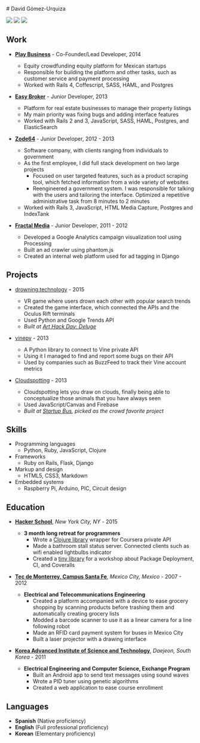 # David Gómez-Urquiza

[![](https://img.shields.io/badge/email-d%40davo.io-green.svg?style=flat-square)](mailto:d@davo.io)
[![](https://img.shields.io/badge/github-davoclavo-lightgrey.svg?style=flat-square)](http://github.com/davoclavo)
[![](https://img.shields.io/badge/linkedin-davoclavo-blue.svg?style=flat-square)](http://linkedin.com/in/davoclavo)


## Work

* **[Play Business](https://playbusiness.mx)** - Co-Founder/Lead Developer, 2014

    - Equity crowdfunding equity platform for Mexican startups
    - Responsible for building the platform and other tasks, such as customer service and payment processing
    - Worked with Rails 4, Coffescript, SASS, HAML, and Postgres


* **[Easy Broker](http://www.easybroker.com)** - Junior Developer, 2013

    - Platform for real estate businesses to manage their property listings
    - My main priority was fixing bugs and adding interface features
    - Worked with Rails 2 and 3, JavaScript, SASS, HAML, Postgres, and ElasticSearch


* **[Zode64](http://zode64.com)** - Junior Developer, 2012 - 2013

    - Software company, with clients ranging from individuals to government
    - As the first employee, I did full stack development on two large projects
        + Focused on user targeted features, such as a product scraping tool, which fetched information from a wide variety of websites
        + Reengineered a government system. I was responsible for talking with the users and tailoring the interface. Optimized a repetitive administrative task from 8 minutes to 2 minutes
    - Worked with Rails 3, JavaScript, HTML Media Capture, Postgres and IndexTank


<!-- * **[Huawei](http://www.huawei.com/)** - Developer Intern, 2011 - 2012

    - Helped develop a project using PHP and several applications using JavaScript and HTML5.
 -->

* **[Fractal Media](http://fractal.ai)** - Junior Developer, 2011 - 2012

    - Developed a Google Analytics campaign visualization tool using Processing
    - Built an ad crawler using phantom.js
    - Created an internal web platform used for ad tagging in Django


## Projects

* [drowning.technology](http://drowning.technology) - 2015

    - VR game where users drown each other with popular search trends
    - Created the game interface, which connected the APIs and the Oculus Rift terminals
    - Used Python and Google Trends API
    - *Built at [Art Hack Day: Deluge](http://www.arthackday.net/events/deluge)*

<!-- * Unsuitable Suitors ([only displayed at the exhibit](http://static1.squarespace.com/static/5093f3b5e4b05d6afda35e71/54d17a68e4b026f68f1ab2b5/54d18938e4b052944b12e37a/1423018303312/15_01_AHD_131.jpg?format=1500w)) - 2015

    - Displayed Tinder conversation line openers distinguishing them whether they engaged a conversation or not
    - Used Rails for the front end and Python to intercept Tinder requests
    - *Built at [Art Hack Day: Deluge](http://www.arthackday.net/events/deluge)*
 -->


* [vinepy](https://github.com/davoclavo/vinepy) - 2013

    - A Python library to connect to Vine private API
    - Using it I managed to find and report some bugs on their API
    - Used by companies such as BuzzFeed to track their Vine account metrics


* [Cloudspotting](http://cloudspotting.co) - 2013

    - Cloudspotting lets you draw on clouds, finally being able to conceptualize those animals that you have always seen
    - Used JavaScript/Canvas and Firebase
    - *Built at [Startup Bus](http://startupbus.com/), picked as the crowd favorite project*


## Skills

* Programming languages
    - Python, Ruby, JavaScript, Clojure
* Frameworks
    - Ruby on Rails, Flask, Django
* Markup and design
    - HTML5, CSS3, Markdown
* Embedded systems
    - Raspberry Pi, Arduino, PIC, Circuit design


## Education

* **[Hacker School](http://hackerschool.com)**, *New York City, NY* - 2015

   * **3 month long retreat for programmers**
        - Wrote a [Clojure library](https://github.com/davoclavo/courjera) wrapper for Coursera private API
        - Made a bathroom stall status server. Connected clients such as wifi enabled lightbulbs indicator
        - Created a [tiny library](https://github.com/davoclavo/passplz) for a workshop about Package Deployment, CI, and Coveralls


* **[Tec de Monterrey, Campus Santa Fe](http://www.csf.itesm.mx/)**, *Mexico City, Mexico* - 2007 - 2012

   * **Electrical and Telecommunications Engineering**
        - Created a platform accompanied with a device to ease grocery shopping by scanning products before trashing them and automatically creating grocery lists
        - Modded a barcode scanner to use it as a linear camera for a line following robot
        - Made an RFID card payment system for buses in Mexico City
        - Built a laser projector with a drawing interface


* **[Korea Advanced Institute of Science and Technology](https://www.ee.kaist.ac.kr/eng/main.do)**, *Daejeon, South Korea* - 2011

   * **Electrical Engineering and Computer Science, Exchange Program**
        - Built an Android app to send text messages using sound waves
        - Wrote a PID tuner using genetic algorithms
        - Created a web application to ease course enrollment


## Languages

* **Spanish** (Native proficiency)
* **English** (Full professional proficiency)
* **Korean** (Elementary proficiency)
